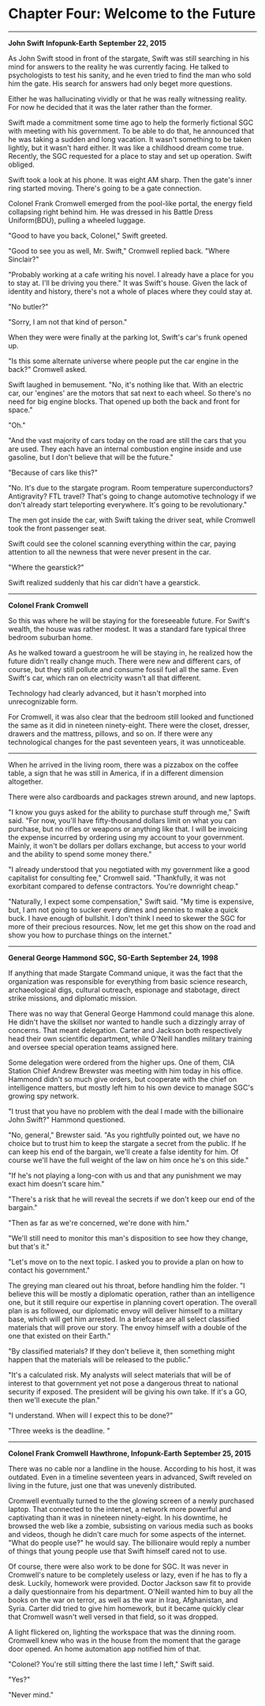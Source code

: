 # Chapter Four: Welcome to the Future

***
**John Swift**
**Infopunk-Earth**
**September 22, 2015**

As John Swift stood in front of the stargate, Swift was still searching in his mind for answers to the reality he was currently facing. He talked to psychologists to test his sanity, and he even tried to find the man who sold him the gate. His search for answers had only beget more questions.

Either he was hallucinating vividly or that he was really witnessing reality. For now he decided that it was the later rather than the former.

Swift made a commitment some time ago to help the formerly fictional SGC with meeting with his government. To be able to do that, he announced that he was taking a sudden and long vacation. It wasn't something to be taken lightly, but it wasn't hard either. It was like a childhood dream come true. Recently, the SGC requested for a place to stay and set up operation. Swift obliged.

Swift took a look at his phone. It was eight AM sharp. Then the gate's inner ring started moving. There's going to be a gate connection.

Colonel Frank Cromwell emerged from the pool-like portal, the energy field collapsing right behind him. He was dressed in his Battle Dress Uniform(BDU), pulling a wheeled luggage.

"Good to have you back, Colonel," Swift greeted.

"Good to see you as well, Mr. Swift," Cromwell replied back. "Where Sinclair?"

"Probably working at a cafe writing his novel. I already have a place for you to stay at. I'll be driving you there." It was Swift's house. Given the lack of identity and history, there's not a whole of places where they could stay at.

"No butler?"

"Sorry, I am not that kind of person."

When they were were finally at the parking lot, Swift's car's frunk opened up.

"Is this some alternate universe where people put the car engine in the back?" Cromwell asked.

Swift laughed in bemusement. "No, it's nothing like that. With an electric car, our 'engines' are the motors that sat next to each wheel. So there's no need for big engine blocks. That opened up both the back and front for space."

"Oh."

"And the vast majority of cars today on the road are still the cars that you are used. They each have an internal combustion engine inside and use gasoline, but I don't believe that will be the future."

"Because of cars like this?"

"No. It's due to the stargate program. Room temperature superconductors? Antigravity? FTL travel? That's going to change automotive technology if we don't already start teleporting everywhere. It's going to be revolutionary."

The men got inside the car, with Swift taking the driver seat, while Cromwell took the front passenger seat.

Swift could see the colonel scanning everything within the car, paying attention to all the newness that were never present in the car.

"Where the gearstick?"

Swift realized suddenly that his car didn't have a gearstick.

***
**Colonel Frank Cromwell**

So this was where he will be staying for the foreseeable future. For Swift's wealth, the house was rather modest. It was a standard fare typical three bedroom suburban home.

As he walked toward a guestroom he will be staying in, he realized how the future didn't really change much. There were new and different cars, of course, but they still pollute and consume fossil fuel all the same. Even Swift's car, which ran on electricity wasn't all that different.

Technology had clearly advanced, but it hasn't morphed into unrecognizable form.

For Cromwell, it was also clear that the bedroom still looked and functioned the same as it did in nineteen ninety-eight. There were the closet, dresser, drawers and the mattress, pillows, and so on. If there were any technological changes for the past seventeen years, it was unnoticeable.

***

When he arrived in the living room, there was a pizzabox on the coffee table, a sign that he was still in America, if in a different dimension altogether.

There were also cardboards and packages strewn around, and new laptops.

"I know you guys asked for the ability to purchase stuff through me," Swift said. "For now, you'll have fifty-thousand dollars limit on what you can purchase, but no rifles or weapons or anything like that. I will be invoicing the expense incurred by ordering using my account to your government. Mainly, it won't be dollars per dollars exchange, but access to your world and the ability to spend some money there."

"I already understood that you negotiated with my government like a good capitalist for consulting fee," Cromwell said. "Thankfully, it was not exorbitant compared to defense contractors. You're downright cheap."

"Naturally, I expect some compensation," Swift said. "My time is expensive, but, I am not going to sucker every dimes and pennies to make a quick buck. I have enough of bullshit. I don't think I need to skewer the SGC for more of their precious resources. Now, let me get this show on the road and show you how to purchase things on the internet."

***
**General George Hammond**
**SGC, SG-Earth**
**September 24, 1998**

If anything that made Stargate Command unique, it was the fact that the organization was responsible for everything from basic science research, archaeological digs, cultural outreach, espionage and stabotage, direct strike missions, and diplomatic mission.

There was no way that General George Hammond could manage this alone. He didn't have the skillset nor wanted to handle such a dizzingly array of concerns. That meant delegation. Carter and Jackson both respectively head their own scientific department, while O'Neill handles military training and oversee special operation teams assigned here.

Some delegation were ordered from the higher ups. One of them, CIA Station Chief Andrew Brewster was meeting with him today in his office. Hammond didn't so much give orders, but cooperate with the chief on intelligence matters, but mostly left him to his own device to manage SGC's growing spy network.

"I trust that you have no problem with the deal I made with the billionaire John Swift?" Hammond questioned.

"No, general," Brewster said. "As you rightfully pointed out, we have no choice but to trust him to keep the stargate a secret from the public. If he can keep his end of the bargain, we'll create a false identity for him. Of course we'll have the full weight of the law on him once he's on this side."

"If he's not playing a long-con with us and that any punishment we may exact him doesn't scare him."

"There's a risk that he will reveal the secrets if we don't keep our end of the bargain."

"Then as far as we're concerned, we're done with him."

"We'll still need to monitor this man's disposition to see how they change, but that's it."

"Let's move on to the next topic. I asked you to provide a plan on how to contact his government."

The greying man cleared out his throat, before handling him the folder. "I believe this will be mostly a diplomatic operation, rather than an intelligence one, but it still require our expertise in planning covert operation. The overall plan is as followed, our diplomatic envoy will deliver himself to a military base, which will get him arrested. In a briefcase are all select classified materials that will prove our story. The envoy himself with a double of the one that existed on their Earth."

"By classified materials? If they don't believe it, then something might happen that the materials will be released to the public."

"It's a calculated risk. My analysts will select materials that will be of interest to that government yet not pose a dangerous threat to national security if exposed. The president will be giving his own take. If it's a GO, then we'll execute the plan."

"I understand. When will I expect this to be done?"

"Three weeks is the deadline. "

***
**Colonel Frank Cromwell**
**Hawthrone, Infopunk-Earth**
**September 25, 2015**

There was no cable nor a landline in the house. According to his host, it was outdated. Even in a timeline seventeen years in advanced, Swift reveled on living in the future, just one that was unevenly distributed.

Cromwell eventually turned to the the glowing screen of a newly purchased laptop. That connected to the internet, a network more powerful and captivating than it was in nineteen ninety-eight. In his downtime, he browsed the web like a zombie, subsisting on various media such as books and videos, though he didn't care much for some aspects of the internet. "What do people use?" he would say. The billionaire would reply a number of things that young people use that Swift himself cared not to use.

Of course, there were also work to be done for SGC. It was never in Cromwell's nature to be completely useless or lazy, even if he has to fly a desk. Luckily, homework were provided. Doctor Jackson saw fit to provide a daily questionnaire from his department. O'Neill wanted him to buy all the books on the war on terror, as well as the war in Iraq, Afghanistan, and Syria. Carter did tried to give him homework, but it became quickly clear that Cromwell wasn't well versed in that field, so it was dropped.

A light flickered on, lighting the workspace that was the dinning room. Cromwell knew who was in the house from the moment that the garage door opened. An home automation app notified him of that.

"Colonel? You're still sitting there the last time I left," Swift said.

"Yes?"

"Never mind."
